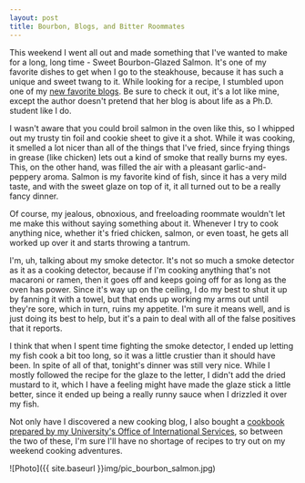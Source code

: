 ```yaml
---
layout: post
title: Bourbon, Blogs, and Bitter Roommates
---
```


This weekend I went all out and made something that I've wanted to make for a long, long time - Sweet Bourbon-Glazed Salmon. It's one of my favorite dishes to get when I go to the steakhouse, because it has such a unique and sweet twang to it. While looking for a recipe, I stumbled upon one of my [new favorite blogs](http://www.howsweeteats.com/2011/03/crispy-bourbon-glazed-salmon/). Be sure to check it out, it's a lot like mine, except the author doesn't pretend that her blog is about life as a Ph.D. student like I do.

I wasn't aware that you could broil salmon in the oven like this, so I whipped out my trusty tin foil and cookie sheet to give it a shot. While it was cooking, it smelled a lot nicer than all of the things that I've fried, since frying things in grease (like chicken) lets out a kind of smoke that really burns my eyes. This, on the other hand, was filled the air with a pleasant garlic-and-peppery aroma. Salmon is my favorite kind of fish, since it has a very mild taste, and with the sweet glaze on top of it, it all turned out to be a really fancy dinner.

Of course, my jealous, obnoxious, and freeloading roommate wouldn't let me make this without saying something about it. Whenever I try to cook anything nice, whether it's fried chicken, salmon, or even toast, he gets all worked up over it and starts throwing a tantrum.

I'm, uh, talking about my smoke detector. It's not so much a smoke detector as it as a cooking detector, because if I'm cooking anything that's not macaroni or ramen, then it goes off and keeps going off for as long as the oven has power. Since it's way up on the ceiling, I do my best to shut it up by fanning it with a towel, but that ends up working my arms out until they're sore, which in turn, ruins my appetite. I'm sure it means well, and is just doing its best to help, but it's a pain to deal with all of the false positives that it reports.

I think that when I spent time fighting the smoke detector, I ended up letting my fish cook a bit too long, so it was a little crustier than it should have been. In spite of all of that, tonight's dinner was still very nice. While I mostly followed the recipe for the glaze to the letter, I didn't add the dried mustard to it, which I have a feeling might have made the glaze stick a little better, since it ended up being a really runny sauce when I drizzled it over my fish.

Not only have I discovered a new cooking blog, I also bought a [cookbook prepared by my University's Office of International Services](https://ois.ncsu.edu/public/cookbook/index.cfm), so between the two of these, I'm sure I'll have no shortage of recipes to try out on my weekend cooking adventures.

![Photo]({{ site.baseurl }}img/pic_bourbon_salmon.jpg)

